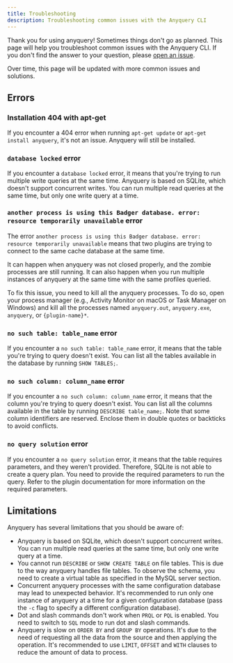 ```yaml
---
title: Troubleshooting
description: Troubleshooting common issues with the Anyquery CLI
---
```


Thank you for using anyquery!
Sometimes things don't go as planned. This page will help you troubleshoot common issues with the Anyquery CLI. If you don't find the answer to your question, please [open an issue](https://github.com/julien040/anyquery/issues/new).

Over time, this page will be updated with more common issues and solutions.

## Errors

### Installation 404 with apt-get

If you encounter a 404 error when running `apt-get update` or `apt-get install anyquery`, it's not an issue. Anyquery will still be installed.

### `database locked` error

If you encounter a `database locked` error, it means that you're trying to run multiple write queries at the same time. Anyquery is based on SQLite, which doesn't support concurrent writes. You can run multiple read queries at the same time, but only one write query at a time.

### `another process is using this Badger database. error: resource temporarily unavailable` error

The error `another process is using this Badger database. error: resource temporarily unavailable` means that two plugins are trying to connect to the same cache database at the same time.

It can happen when anyquery was not closed properly, and the zombie processes are still running. It can also happen when you run multiple instances of anyquery at the same time with the same profiles queried.

To fix this issue, you need to kill all the anyquery processes. To do so, open your process manager (e.g., Activity Monitor on macOS or Task Manager on Windows) and kill all the processes named `anyquery.out`, `anyquery.exe`, `anyquery`, or `{plugin-name}*`.

### `no such table: table_name` error

If you encounter a `no such table: table_name` error, it means that the table you're trying to query doesn't exist. You can list all the tables available in the database by running `SHOW TABLES;`.

### `no such column: column_name` error

If you encounter a `no such column: column_name` error, it means that the column you're trying to query doesn't exist. You can list all the columns available in the table by running `DESCRIBE table_name;`.
Note that some column identifiers are reserved. Enclose them in double quotes or backticks to avoid conflicts.

### `no query solution` error

If you encounter a `no query solution` error, it means that the table requires parameters, and they weren't provided. Therefore, SQLite is not able to create a query plan. You need to provide the required parameters to run the query. Refer to the plugin documentation for more information on the required parameters.

## Limitations

Anyquery has several limitations that you should be aware of:

- Anyquery is based on SQLite, which doesn't support concurrent writes. You can run multiple read queries at the same time, but only one write query at a time.
- You cannot run `DESCRIBE` or `SHOW CREATE TABLE` on file tables. This is due to the way anyquery handles file tables. To observe the schema, you need to create a virtual table as specified in the MySQL server section.
- Concurrent anyquery processes with the same configuration database may lead to unexpected behavior. It's recommended to run only one instance of anyquery at a time for a given configuration database (pass the `-c` flag to specify a different configuration database).
- Dot and slash commands don't work when `PRQL` or `PQL` is enabled. You need to switch to `SQL` mode to run dot and slash commands.
- Anyquery is slow on `ORDER BY` and `GROUP BY` operations. It's due to the need of requesting all the data from the source and then applying the operation. It's recommended to use `LIMIT`, `OFFSET` and `WITH` clauses to reduce the amount of data to process.
